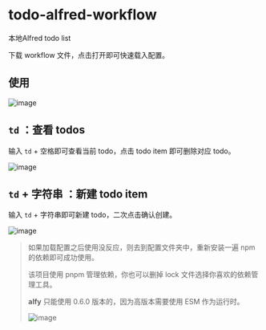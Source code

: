 # todo-alfred-workflow
本地Alfred todo list

下载 workflow 文件，点击打开即可快速载入配置。

## 使用

![image](https://user-images.githubusercontent.com/33472924/131212505-c9c33293-65b2-4cda-b6d7-f07a437bb236.png)

## `td` ：查看 todos

输入 `td` + 空格即可查看当前 todo，点击 todo item 即可删除对应 todo。

![image](https://user-images.githubusercontent.com/33472924/131212616-3cb51056-0ce5-494a-89ae-4f184ecf272d.png)

## `td` + 字符串 ：新建 todo item

输入 `td` + 字符串即可新建 todo，二次点击确认创建。

![image](https://user-images.githubusercontent.com/33472924/131212599-fb122f1c-c9f8-4ada-866a-19e4cacdd8f3.png)

> 如果加载配置之后使用没反应，则去到配置文件夹中，重新安装一遍 npm 的依赖即可成功使用。
> 
> 该项目使用 pnpm 管理依赖，你也可以删掉 lock 文件选择你喜欢的依赖管理工具。
> 
> **alfy** 只能使用 0.6.0 版本的，因为高版本需要使用 ESM 作为运行时。
> 
> ![image](https://user-images.githubusercontent.com/33472924/131212900-c49e0f77-43d3-4ee5-90e9-5d0845b2c98c.png)

